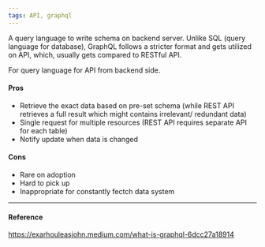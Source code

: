 ```yaml
---
tags: API, graphql
---
```


A query language to write schema on backend server. Unlike SQL (query language for database), GraphQL follows a stricter format and gets utilized on API, which, usually gets compared to RESTful API.

For query language for API from backend side.

#### Pros

- Retrieve the exact data based on pre-set schema (while REST API retrieves a full result which might contains irrelevant/ redundant data)
- Single request for multiple resources (REST API requires separate API for each table)
- Notify update when data is changed

#### Cons

- Rare on adoption
- Hard to pick up
- Inappropriate for constantly fectch data system

---

#### Reference

https://exarhouleasjohn.medium.com/what-is-graphql-6dcc27a18914

